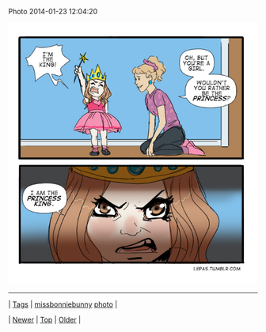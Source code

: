 <!--
title: Photo 2014-01-23 12
date: 2020-06-28T15:27:00.259Z
tags: missbonniebunny, photo
-->


Photo 2014-01-23 12:04:20

![](74270876371-0.jpg)

<!--BOTTOM-POST-NAVIGATION-->
---

| [Tags](tags.md) | [missbonniebunny](tag-missbonniebunny.md) [photo](tag-photo.md) |

| [Newer](74270406624.md) | [Top](index.md) | [Older](74272161814.md) |